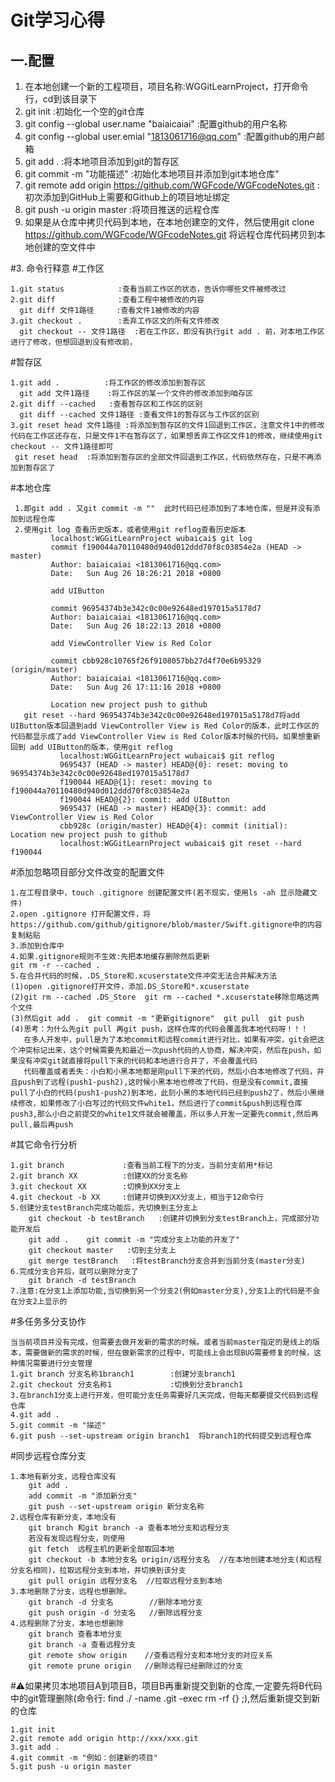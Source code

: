 # Git学习心得
## 一.配置
1. 在本地创建一个新的工程项目，项目名称:WGGitLearnProject，打开命令行，cd到该目录下 
2. git init                                                                              :初始化一个空的git仓库
3. git config --global user.name "baiaicaiai"                       :配置github的用户名称
4. git config --global user.emial "1813061716@qq.com"   :配置github的用户邮箱
5. git add .                                                                           :将本地项目添加到git的暂存区  
6. git commit -m "功能描述"                   :初始化本地项目并添加到git本地仓库" 
7. git remote add origin https://github.com/WGFcode/WGFcodeNotes.git   :初次添加到GitHub上需要和Github上的项目地址绑定
8. git push -u origin master                       :将项目推送的远程仓库
9. 如果是从仓库中拷贝代码到本地，在本地创建空的文件，然后使用git clone https://github.com/WGFcode/WGFcodeNotes.git 将远程仓库代码拷贝到本地创建的空文件中

#3. 命令行释意
#工作区

    1.git status            :查看当前工作区的状态，告诉你哪些文件被修改过
    2.git diff              :查看工程中被修改的内容
      git diff 文件1路径     :查看文件1被修改的内容
    3.git checkout .        :丢弃工作区文的所有文件修改
      git checkout -- 文件1路径  :若在工作区，即没有执行git add . 前，对本地工作区进行了修改，但想回退到没有修改前， 
      
#暂存区

    1.git add .          :将工作区的修改添加到暂存区
      git add 文件1路径    :将工作区的某一个文件的修改添加到咱存区
    2.git diff --cached   :查看暂存区和工作区的区别
      git diff --cached 文件1路径 :查看文件1的暂存区与工作区的区别
    3.git reset head 文件1路径 :将添加到暂存区的文件1回退到工作区，注意文件1中的修改代码在工作区还存在，只是文件1不在暂存区了，如果想丢弃工作区文件1的修改，继续使用git checkout -- 文件1路径即可
     git reset head  :将添加到暂存区的全部文件回退到工作区，代码依然存在，只是不再添加到暂存区了
#本地仓库

     1.即git add . 又git commit -m ""  此时代码已经添加到了本地仓库，但是并没有添加到远程仓库
     2.使用git log 查看历史版本，或者使用git reflog查看历史版本
             localhost:WGGitLearnProject wubaicai$ git log
             commit f190044a70110480d940d012ddd70f8c03854e2a (HEAD -> master)
             Author: baiaicaiai <1813061716@qq.com>
             Date:   Sun Aug 26 18:26:21 2018 +0800
             
             add UIButton
             
             commit 96954374b3e342c0c00e92648ed197015a5178d7
             Author: baiaicaiai <1813061716@qq.com>
             Date:   Sun Aug 26 18:22:13 2018 +0800
             
             add ViewController View is Red Color
             
             commit cbb928c10765f26f9108057bb27d4f70e6b95329 (origin/master)
             Author: baiaicaiai <1813061716@qq.com>
             Date:   Sun Aug 26 17:11:16 2018 +0800
             
             Location new project push to github
       git reset --hard 96954374b3e342c0c00e92648ed197015a5178d7将add UIButton版本回退到add ViewController View is Red Color的版本，此时工作区的代码都显示成了add ViewController View is Red Color版本时候的代码。如果想重新回到 add UIButton的版本，使用git reflog 
               localhost:WGGitLearnProject wubaicai$ git reflog
               9695437 (HEAD -> master) HEAD@{0}: reset: moving to 96954374b3e342c0c00e92648ed197015a5178d7
               f190044 HEAD@{1}: reset: moving to f190044a70110480d940d012ddd70f8c03854e2a
               f190044 HEAD@{2}: commit: add UIButton
               9695437 (HEAD -> master) HEAD@{3}: commit: add ViewController View is Red Color
               cbb928c (origin/master) HEAD@{4}: commit (initial): Location new project push to github
               localhost:WGGitLearnProject wubaicai$ git reset --hard f190044


#添加忽略项目部分文件改变的配置文件

    1.在工程目录中，touch .gitignore 创建配置文件(若不现实，使用ls -ah 显示隐藏文件)
    2.open .gitignore 打开配置文件，将https://github.com/github/gitignore/blob/master/Swift.gitignore中的内容复制粘贴
    3.添加到仓库中
    4.如果.gitignore规则不生效:先把本地缓存删除然后更新
    git rm -r --cached .
    5.在合并代码的时候，.DS_Store和.xcuserstate文件冲突无法合并解决方法
    (1)open .gitignore打开文件，添加.DS_Store和*.xcuserstate
    (2)git rm --cached .DS_Store  git rm --cached *.xcuserstate移除忽略这两个文件
    (3)然后git add .  git commit -m "更新gitignore"  git pull  git push
    (4)思考：为什么先git pull 再git push，这样仓库的代码会覆盖我本地代码呀！！！
       在多人开发中，pull是为了本地commit和远程commit进行对比，如果有冲突，git会把这个冲突标记出来，这个时候需要先和最近一次push代码的人协商，解决冲突，然后在push，如果没有冲突git就直接将pull下来的代码和本地进行合并了，不会覆盖代码
       代码覆盖或者丢失：小白和小黑本地都是刚pull下来的代码，然后小白本地修改了代码，并且push到了远程(push1-push2),这时候小黑本地也修改了代码，但是没有commit,直接pull了小白的代码(push1-push2)到本地，此刻小黑的本地代码已经到push2了，然后小黑继续修改，如果修改了小白写过的代码文件white1，然后进行了commit&push到远程仓库push3,那么小白之前提交的white1文件就会被覆盖，所以多人开发一定要先commit,然后再pull,最后再push

#其它命令行分析

    1.git branch             :查看当前工程下的分支，当前分支前用*标记
    2.git branch XX          :创建XX的分支名称
    3.git checkout XX        :切换到XX分支上
    4.git checkout -b XX     :创建并切换到XX分支上，相当于12命令行
    5.创建分支testBranch完成功能后，先切换到主分支上
        git checkout -b testBranch   :创建并切换到分支testBranch上，完成部分功能开发后
        git add .    git commit -m "完成分支上功能的开发了"
        git checkout master   :切到主分支上
        git merge testBranch   :将testBranch分支合并到当前分支(master分支)
    6.完成分支合并后，就可以删除分支了
        git branch -d testBranch
    7.注意:在分支1上添加功能,当切换到另一个分支2(例如master分支),分支1上的代码是不会在分支2上显示的
#多任务多分支协作
        
    当当前项目并没有完成，但需要去做开发新的需求的时候。或者当前master指定的是线上的版本，需要做新的需求的时候，但在做新需求的过程中，可能线上会出现BUG需要修复的时候，这种情况需要进行分支管理
    1.git branch 分支名称1branch1        :创建分支branch1
    2.git checkout 分支名称1             :切换到分支branch1
    3.在branch1分支上进行开发，但可能分支任务需要好几天完成，但每天都要提交代码到远程仓库
    4.git add .   
    5.git commit -m "描述"
    6.git push --set-upstream origin branch1  将branch1的代码提交到远程仓库

#同步远程仓库分支
    
    1.本地有新分支，远程仓库没有
        git add . 
        add commit -m "添加新分支"
        git push --set-upstream origin 新分支名称
    2.远程仓库有新分支，本地没有
        git branch 和git branch -a 查看本地分支和远程分支
        若没有发现远程分支，则使用
        git fetch  远程主机的更新全部取回本地
        git checkout -b 本地分支名 origin/远程分支名  //在本地创建本地分支(和远程分支名相同)，拉取远程分支到本地，并切换到该分支
        git pull origin 远程分支名  //拉取远程分支到本地
    3.本地删除了分支，远程也想删除。
        git branch -d 分支名        //删除本地分支
        git push origin -d 分支名   //删除远程分支
    4.远程删除了分支，本地也想删除
        git branch 查看本地分支 
        git branch -a 查看远程分支
        git remote show origin    //查看远程分支和本地分支的对应关系
        git remote prune origin   //删除远程已经删除过的分支



#⚠️如果拷贝本地项目A到项目B，项目B再重新提交到新的仓库,一定要先将B代码中的git管理删除(命令行: find ./ -name .git -exec rm -rf {} \;),然后重新提交到新的仓库

    1.git init 
    2.git remote add origin http://xxx/xxx.git
    3.git add .
    4.git commit -m "例如：创建新的项目"
    5.git push -u origin master
